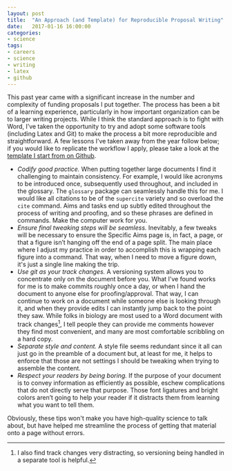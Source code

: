 ```yaml
---
layout: post
title:  "An Approach (and Template) for Reproducible Proposal Writing"
date:   2017-01-16 16:00:00
categories:
- science
tags:
- careers
- science
- writing
- latex
- github
---
```

This past year came with a significant increase in the number and complexity of funding proposals I put together. The process has been a bit of a learning experience, particularly in how important organization can be to larger writing projects. While I think the standard approach is to fight with Word, I’ve taken the opportunity to try and adopt some software tools (including Latex and Git) to make the process a bit more reproducible and straightforward. A few lessons I’ve taken away from the year follow below; if you would like to replicate the workflow I apply, please take a look at the [template I start from on Github](https://github.com/thanatosmin/grant-template).

- *Codify good practice.* When putting together large documents I find it challenging to maintain consistency. For example, I would like acronyms to be introduced once, subsequently used throughout, and included in the glossary. The `glossary` package can seamlessly handle this for me. I would like all citations to be of the `supercite` variety and so overload the `cite` command. Aims and tasks end up subtly edited throughout the process of writing and proofing, and so these phrases are defined in commands. Make the computer work for you.
- *Ensure final tweaking steps will be seamless.* Inevitably, a few tweaks will be necessary to ensure the Specific Aims page is, in fact, a page, or that a figure isn’t hanging off the end of a page split. The main place where I adjust my practice in order to accomplish this is wrapping each figure into a command. That way, when I need to move a figure down, it's just a single line making the trip.
- *Use git as your track changes.* A versioning system allows you to concentrate only on the document before you. What I’ve found works for me is to make commits roughly once a day, or when I hand the document to anyone else for proofing/approval. That way, I can continue to work on a document while someone else is looking through it, and when they provide edits I can instantly jump back to the point they saw. While folks in biology are most used to a Word document with track changes[^trackfoot], I tell people they can provide me comments however they find most convenient, and many are most comfortable scribbling on a hard copy.
- *Separate style and content.* A style file seems redundant since it all can just go in the preamble of a document but, at least for me, it helps to enforce that those are not settings I should be tweaking when trying to assemble the content.
- *Respect your readers by being boring.* If the purpose of your document is to convey information as efficiently as possible, eschew complications that do not directly serve that purpose. Those font ligatures and bright colors aren’t going to help your reader if it distracts them from learning what you want to tell them.

Obviously, these tips won't make you have high-quality science to talk about, but have helped me streamline the process of getting that material onto a page without errors.

[^trackfoot]: I also find track changes very distracting, so versioning being handled in a separate tool is helpful.
